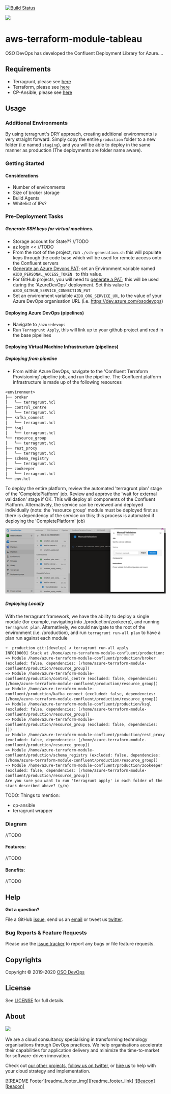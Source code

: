 [![Build Status](https://dev.azure.com/andrew0459/oso-confluent/_apis/build/status/mccullya.python-sample-vscode-flask-tutorial?branchName=master)](https://dev.azure.com/andrew0459/oso-confluent/_build/latest?definitionId=1&branchName=master)

[<img src="https://osodevops.io/assets/images/logo-purple-b3af53cc.svg" width="250"/>](https://osodevops.io)


# aws-terraform-module-tableau

OSO DevOps has developed the Confluent Deployment Library for Azure....


## Requirements
* Terragrunt, please see [here](https://terragrunt.gruntwork.io/)
* Terraform, please see [here](https://www.terraform.io/)
* CP-Ansible, please see [here](https://github.com/confluentinc/cp-ansible)

## Usage



### Additional Environments
By using terragrunt's DRY approach, creating additional environments is very straight forward.  Simply copy the entire `production` folder to a new folder (i.e named `staging`), and you will be able to deploy in the same manner as production (The deployments are folder name aware).

### Getting Started
#### Considerations
* Number of environments
* Size of broker storage 
* Build Agents
* Whitelist of IPs?

### Pre-Deployment Tasks
##### Generate SSH keys for virtual machines.
* Storage account for State?? //TODO
* az login << //TODO
* From the root of the project, run `./ssh-generation.sh` this will populate keys through the code base which will be used for remote access onto the Confluent servers
* [Generate an Azure Devops PAT](https://docs.microsoft.com/en-us/azure/devops/organizations/accounts/use-personal-access-tokens-to-authenticate?view=azure-devops&tabs=preview-page); set an Environment variable named `AZDO_PERSONAL_ACCESS_TOKEN ` to this value.
* For GitHub projects, you will need to [generate a PAT](https://docs.github.com/en/github/authenticating-to-github/creating-a-personal-access-token); this will be used during the 'AzureDevOps' deployment.  Set this value to `AZDO_GITHUB_SERVICE_CONNECTION_PAT`
* Set an environment varialble `AZDO_ORG_SERVICE_URL` to the value of your Azure DevOps organisation URL (i.e. https://dev.azure.com/osodevops)

#### Deploying Azure DevOps (pipelines)
* Navigate to `/azuredevops` 
* Run `Terragrunt Apply`, this will link up to your github project and read in the base pipelines

#### Deploying Virtual Machine Infrastructure (pipelines)
##### Deploying from pipeline
* From within Azure DevOps, navigate to the 'Confluent Terraform Provisioning' pipeline job, and run the pipeline.
The Confluent platform infrastructure is made up of the following resources

```
<environment>
├── broker
│   └── terragrunt.hcl
├── control_centre
│   └── terragrunt.hcl
├── kafka_connect
│   └── terragrunt.hcl
├── ksql
│   └── terragrunt.hcl
└── resource_group
│   └── terragrunt.hcl
├── rest_proxy
│   └── terragrunt.hcl
├── schema_registry
│   └── terragrunt.hcl
├── zookeeper
│   └── terragrunt.hcl
└── env.hcl
```

To deploy the entire platform, review the automated 'terragrunt plan' stage of the 'CompletePlatform' job.  Review and approve the 'wait for external validation' stage if OK.  This will deploy all components of the Confluent Platform.  Alternatively, the service can be reviewed and deployed individually (note: the 'resource group' module must be deployed first as there is dependency of the service on this; this process is automated if deploying the 'CompletePlatform' job) 

![validation](docs/images/validation.png)

##### Deploying Locally 
With the terragrunt framework, we have the ability to deploy a single module (for example, navigating into ./production/zookeerp), and running `terragrunt plan`.
Alternatively, we could navigate to the root of the environment (i.e. /production), and run `terragrunt run-all plan` to have a plan run against each module

```
➜  production git:(develop) ✗ terragrunt run-all apply
INFO[0000] Stack at /home/azure-terraform-module-confluent/production:
=> Module /home/azure-terraform-module-confluent/production/broker (excluded: false, dependencies: [/home/azure-terraform-module-confluent/production/resource_group])
=> Module /home/azure-terraform-module-confluent/production/control_centre (excluded: false, dependencies: [/home/azure-terraform-module-confluent/production/resource_group])
=> Module /home/azure-terraform-module-confluent/production/kafka_connect (excluded: false, dependencies: [/home/azure-terraform-module-confluent/production/resource_group])
=> Module /home/azure-terraform-module-confluent/production/ksql (excluded: false, dependencies: [/home/azure-terraform-module-confluent/production/resource_group])
=> Module /home/azure-terraform-module-confluent/production/resource_group (excluded: false, dependencies: [])
=> Module /home/azure-terraform-module-confluent/production/rest_proxy (excluded: false, dependencies: [/home/azure-terraform-module-confluent/production/resource_group])
=> Module /home/azure-terraform-module-confluent/production/schema_registry (excluded: false, dependencies: [/home/azure-terraform-module-confluent/production/resource_group])
=> Module /home/azure-terraform-module-confluent/production/zookeeper (excluded: false, dependencies: [/home/azure-terraform-module-confluent/production/resource_group])
Are you sure you want to run 'terragrunt apply' in each folder of the stack described above? (y/n)
```

TODO:
Things to mention:
- cp-ansible
- terragrunt wrapper

### Diagram
//TODO

#### Features:
//TODO

#### Benefits:
//TODO


## Help

**Got a question?**

File a GitHub [issue](https://github.com/osodevops/aws-terraform-module-tableau/issues), send us an [email][email] or tweet us [twitter][twitter].

### Bug Reports & Feature Requests

Please use the [issue tracker](https://github.com/osodevops/aws-terraform-module-tableau/issues) to report any bugs or file feature requests.

## Copyrights

Copyright © 2019-2020 [OSO DevOps](https://osodevops.io)

## License

See [LICENSE](LICENSE) for full details.

## About

[<img src="https://osodevops.io/assets/images/logo-purple-b3af53cc.svg" width="250"/>](https://osodevops.io)

We are a cloud consultancy specialising in transforming technology organisations through DevOps practices.
We help organisations accelerate their capabilities for application delivery and minimize the time-to-market for software-driven innovation.

Check out [our other projects][github], [follow us on twitter][twitter], or [hire us][hire] to help with your cloud strategy and implementation.

[![README Footer][readme_footer_img]][readme_footer_link]
[![Beacon][beacon]][website]

[logo]: https://osodevops.io/assets/images/logo-purple-b3af53cc.svg
[website]: https://osodevops.io/
[github]: https://github.com/orgs/osodevops/
[hire]: https://osodevops.io/contact/
[linkedin]: https://www.linkedin.com/company/oso-devops
[twitter]: https://twitter.com/osodevops
[email]: https://www.osodevops.io/contact/
